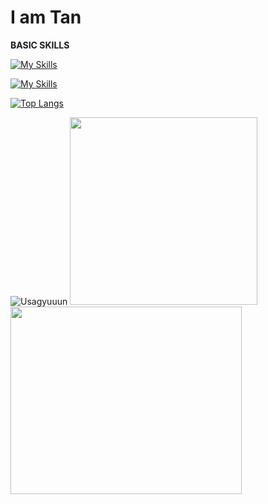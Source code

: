 # I am Tan

**BASIC SKILLS**

[![My Skills](https://skillicons.dev/icons?i=c,cpp,java,github,git,vscode&theme=light)](https://skillicons.dev)

[![My Skills](https://skillicons.dev/icons?i=html,css,js,ps,mysql&theme=light)](https://skillicons.dev)

[![Top Langs](https://github-readme-stats.vercel.app/api/top-langs/?username=tranhatan2412&layout=donut&theme=radical)](https://github.com/anuraghazra/github-readme-stats)

![Usagyuuun](https://github.com/user-attachments/assets/3dfcbd59-851c-4392-ba68-f21a294b9ecd)
<img src="https://media1.tenor.com/m/hvXP426au04AAAAC/chicken-chicken-bro.gif" witdth = 370 height = 300>
<img src="https://media.tenor.com/mzEPc4cnrh8AAAAi/%E7%96%B2%E3%82%8C%E3%81%9F-%E7%84%A1%E7%90%86.gif" width = 370 height = 300>
